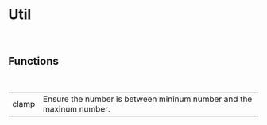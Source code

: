<div id="content-header">
  <h1>Util</h1>
</div>

<br/>
<h2>Functions</h2>
<br/>

<table>
  <tr>
    <td>clamp</td>
    <td>Ensure the number is between mininum number and the maxinum number.</td>
  </tr>
</table>
